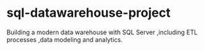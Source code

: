 # sql-datawarehouse-project
Building a modern data warehouse with SQL Server ,including ETL processes ,data modeling and analytics.
